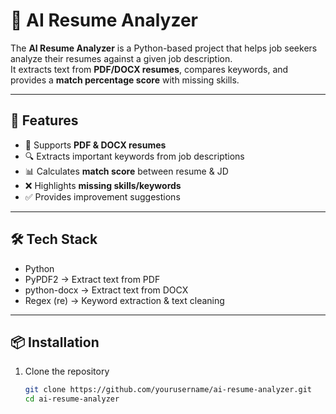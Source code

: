 # 🤖 AI Resume Analyzer

The **AI Resume Analyzer** is a Python-based project that helps job seekers analyze their resumes against a given job description.  
It extracts text from **PDF/DOCX resumes**, compares keywords, and provides a **match percentage score** with missing skills.

---

## 🚀 Features
- 📄 Supports **PDF & DOCX resumes**
- 🔍 Extracts important keywords from job descriptions
- 📊 Calculates **match score** between resume & JD
- ❌ Highlights **missing skills/keywords**
- ✅ Provides improvement suggestions

---

## 🛠️ Tech Stack
- Python
- PyPDF2 → Extract text from PDF
- python-docx → Extract text from DOCX
- Regex (re) → Keyword extraction & text cleaning

---

## 📦 Installation

1. Clone the repository
   ```bash
   git clone https://github.com/yourusername/ai-resume-analyzer.git
   cd ai-resume-analyzer
